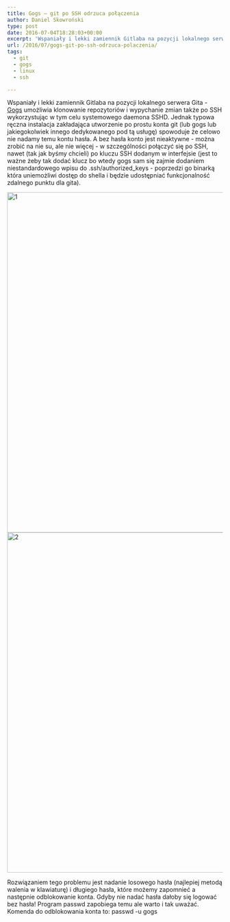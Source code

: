 ```yaml
---
title: Gogs – git po SSH odrzuca połączenia
author: Daniel Skowroński
type: post
date: 2016-07-04T18:28:03+00:00
excerpt: 'Wspaniały i lekki zamiennik Gitlaba na pozycji lokalnego serwera Gita - <a href="https://gogs.io/">Gogs</a> umożliwia klonowanie repozytoriów i wypychanie zmian także po SSH wykorzystując w tym celu systemowego daemona SSHD. Jednak typowa ręczna instalacja zakładająca utworzenie po prostu konta git (lub gogs lub jakiegokolwiek innego dedykowanego pod tą usługę) odetnie nas od możliwości klonowania i wypychania zmian po SSH.'
url: /2016/07/gogs-git-po-ssh-odrzuca-polaczenia/
tags:
  - git
  - gogs
  - linux
  - ssh

---
```

Wspaniały i lekki zamiennik Gitlaba na pozycji lokalnego serwera Gita - [Gogs][1] umożliwia klonowanie repozytoriów i wypychanie zmian także po SSH wykorzystując w tym celu systemowego daemona SSHD. Jednak typowa ręczna instalacja zakładająca utworzenie po prostu konta git (lub gogs lub jakiegokolwiek innego dedykowanego pod tą usługę) spowoduje że celowo nie nadamy temu kontu hasła. A bez hasła konto jest nieaktywne - można zrobić na nie su, ale nie więcej - w szczególności połączyć się po SSH, nawet (tak jak byśmy chcieli) po kluczu SSH dodanym w interfejsie (jest to ważne żeby tak dodać klucz bo wtedy gogs sam się zajmie dodaniem niestandardowego wpisu do .ssh/authorized_keys - poprzedzi go binarką która uniemożliwi dostęp do shella i będzie udostępniać funkcjonalność zdalnego punktu dla gita).

<img decoding="async" loading="lazy" src="http://blog.dsinf.net/wp-content/uploads/2016/07/1.png" alt="1" width="1318" height="794" class="alignnone size-full wp-image-955" srcset="https://blog.dsinf.net/wp-content/uploads/2016/07/1.png 1318w, https://blog.dsinf.net/wp-content/uploads/2016/07/1-300x181.png 300w, https://blog.dsinf.net/wp-content/uploads/2016/07/1-768x463.png 768w, https://blog.dsinf.net/wp-content/uploads/2016/07/1-1024x617.png 1024w, https://blog.dsinf.net/wp-content/uploads/2016/07/1-660x398.png 660w" sizes="(max-width: 1318px) 100vw, 1318px" />  
<img decoding="async" loading="lazy" src="http://blog.dsinf.net/wp-content/uploads/2016/07/2.png" alt="2" width="1318" height="794" class="alignnone size-full wp-image-954" srcset="https://blog.dsinf.net/wp-content/uploads/2016/07/2.png 1318w, https://blog.dsinf.net/wp-content/uploads/2016/07/2-300x181.png 300w, https://blog.dsinf.net/wp-content/uploads/2016/07/2-768x463.png 768w, https://blog.dsinf.net/wp-content/uploads/2016/07/2-1024x617.png 1024w, https://blog.dsinf.net/wp-content/uploads/2016/07/2-660x398.png 660w" sizes="(max-width: 1318px) 100vw, 1318px" /> 

Rozwiązaniem tego problemu jest nadanie losowego hasła (najlepiej metodą walenia w klawiaturę) i długiego hasła, które możemy zapomnieć a następnie odblokowanie konta. Gdyby nie nadać hasła dałoby się logować bez hasła! Program passwd zapobiega temu ale warto i tak uważać. Komenda do odblokowania konta to: <span class="lang:default EnlighterJSRAW  crayon-inline " >passwd -u gogs</span>

 [1]: https://gogs.io/